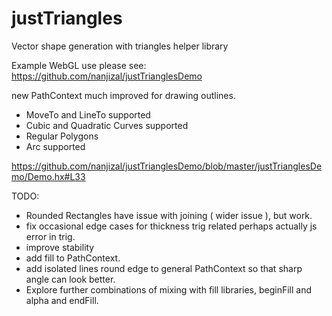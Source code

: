 # justTriangles
Vector shape generation with triangles helper library

Example WebGL use please see:
https://github.com/nanjizal/justTrianglesDemo

new PathContext much improved for drawing outlines.
- MoveTo and LineTo supported
- Cubic and Quadratic Curves supported
- Regular Polygons
- Arc supported

https://github.com/nanjizal/justTrianglesDemo/blob/master/justTrianglesDemo/Demo.hx#L33

TODO:
- Rounded Rectangles have issue with joining ( wider issue ), but work.
- fix occasional edge cases for thickness trig related perhaps actually js error in trig.
- improve stability
- add fill to PathContext.
- add isolated lines round edge to general PathContext so that sharp angle can look better.
- Explore further combinations of mixing with fill libraries, beginFill and alpha and endFill.
